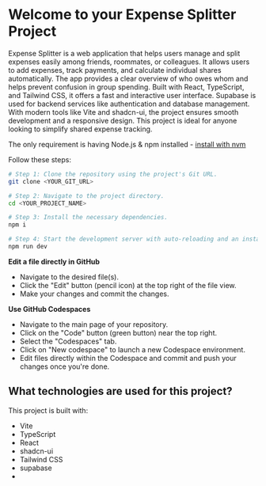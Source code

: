 # Welcome to your Expense Splitter Project

Expense Splitter is a web application that helps users manage and split expenses easily among friends, roommates, or colleagues. It allows users to add expenses, track payments, and calculate individual shares automatically. The app provides a clear overview of who owes whom and helps prevent confusion in group spending. Built with React, TypeScript, and Tailwind CSS, it offers a fast and interactive user interface. Supabase is used for backend services like authentication and database management. With modern tools like Vite and shadcn-ui, the project ensures smooth development and a responsive design. This project is ideal for anyone looking to simplify shared expense tracking.



The only requirement is having Node.js & npm installed - [install with nvm](https://github.com/nvm-sh/nvm#installing-and-updating)

Follow these steps:

```sh
# Step 1: Clone the repository using the project's Git URL.
git clone <YOUR_GIT_URL>

# Step 2: Navigate to the project directory.
cd <YOUR_PROJECT_NAME>

# Step 3: Install the necessary dependencies.
npm i

# Step 4: Start the development server with auto-reloading and an instant preview.
npm run dev
```

**Edit a file directly in GitHub**

- Navigate to the desired file(s).
- Click the "Edit" button (pencil icon) at the top right of the file view.
- Make your changes and commit the changes.

**Use GitHub Codespaces**

- Navigate to the main page of your repository.
- Click on the "Code" button (green button) near the top right.
- Select the "Codespaces" tab.
- Click on "New codespace" to launch a new Codespace environment.
- Edit files directly within the Codespace and commit and push your changes once you're done.

## What technologies are used for this project?

This project is built with:

- Vite
- TypeScript
- React
- shadcn-ui
- Tailwind CSS
- supabase
- 



